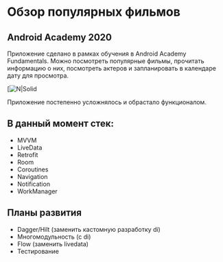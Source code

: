 # Обзор популярных фильмов
## Android Academy 2020
Приложение сделано в рамках обучения в Android Academy Fundamentals. 
Можно посмотреть популярные фильмы, прочитать информацию о них, посмотреть актеров и запланировать в календаре дату для просмотра.

[![N|Solid](https://user-images.githubusercontent.com/20785401/101627701-8f370e00-3a40-11eb-8284-a733cfc178c5.PNG)

Приложение постепенно усложнялось и обрастало функционалом. 
## В данный момент стек: 
- MVVM
- LiveData
- Retrofit
- Room
- Coroutines
- Navigation
- Notification
- WorkManager

## Планы развития
- Dagger/Hilt (заменить кастомную разработку di)
- Многомодульность (с di)
- Flow (заменить livedata)
- Тестирование
